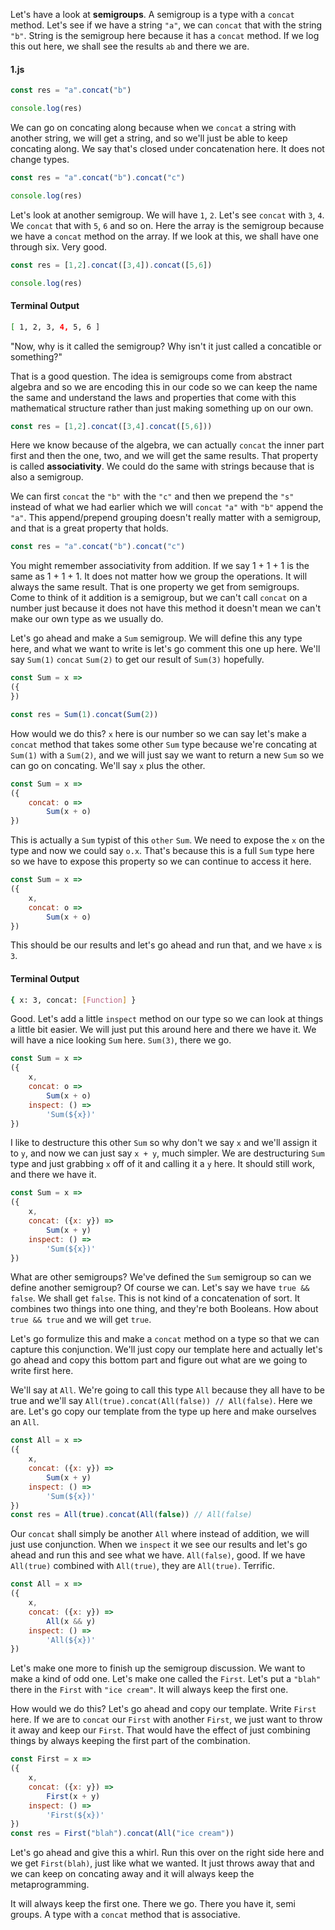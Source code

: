 Let's have a look at **semigroups**. A semigroup is a type with a `concat` method. Let's see if we have a string `"a"`, we can `concat` that with the string `"b"`. String is the semigroup here because it has a `concat` method. If we log this out here, we shall see the results `ab` and there we are.

#### 1.js
```javascript
const res = "a".concat("b")

console.log(res)
```

We can go on concating along because when we `concat` a string with another string, we will get a string, and so we'll just be able to keep concating along. We say that's closed under concatenation here. It does not change types.

```javascript
const res = "a".concat("b").concat("c")

console.log(res)
```

Let's look at another semigroup. We will have `1`, `2`. Let's see `concat` with `3`, `4`. We `concat` that with `5`, `6` and so on. Here the array is the semigroup because we have a `concat` method on the array. If we look at this, we shall have one through six. Very good.

```javascript
const res = [1,2].concat([3,4]).concat([5,6])

console.log(res)
```

#### Terminal Output
```bash
[ 1, 2, 3, 4, 5, 6 ]
```
 
"Now, why is it called the semigroup? Why isn't it just called a concatible or something?"

That is a good question. The idea is semigroups come from abstract algebra and so we are encoding this in our code so we can keep the name the same and understand the laws and properties that come with this mathematical structure rather than just making something up on our own.

```javascript
const res = [1,2].concat([3,4].concat([5,6]))
```

Here we know because of the algebra, we can actually `concat` the inner part first and then the one, two, and we will get the same results. That property is called **associativity**. We could do the same with strings because that is also a semigroup.

We can first `concat` the `"b"` with the `"c"` and then we prepend the `"s"` instead of what we had earlier which we will `concat` `"a"` with `"b"` append the `"a"`. This append/prepend grouping doesn't really matter with a semigroup, and that is a great property that holds.

```javascript
const res = "a".concat("b").concat("c")
```

You might remember associativity from addition. If we say 1 + 1 + 1 is the same as 1 + 1 + 1. It does not matter how we group the operations. It will always the same result. That is one property we get from semigroups. Come to think of it addition is a semigroup, but we can't call `concat` on a number just because it does not have this method it doesn't mean we can't make our own type as we usually do.

Let's go ahead and make a `Sum` semigroup. We will define this any type here, and what we want to write is let's go comment this one up here. We'll say `Sum(1)` `concat` `Sum(2)` to get our result of `Sum(3)` hopefully.

```javascript
const Sum = x =>
({ 
})

const res = Sum(1).concat(Sum(2))
```

How would we do this? `x` here is our number so we can say let's make a `concat` method that takes some other `Sum` type because we're concating at `Sum(1)` with a `Sum(2)`, and we will just say we want to return a new `Sum` so we can go on concating. We'll say `x` plus the other.

```javascript
const Sum = x =>
({ 
    concat: o =>
        Sum(x + o)
})
```

This is actually a `Sum` typist of this `other` `Sum`. We need to expose the `x` on the type and now we could say `o.x`. That's because this is a full `Sum` type here so we have to expose this property so we can continue to access it here.

```javascript
const Sum = x =>
({      
    x,
    concat: o =>
        Sum(x + o)
})
```

This should be our results and let's go ahead and run that, and we have `x` is `3`.

#### Terminal Output
```bash
{ x: 3, concat: [Function] }
```

Good. Let's add a little `inspect` method on our type so we can look at things a little bit easier. We will just put this around here and there we have it. We will have a nice looking `Sum` here. `Sum(3)`, there we go.

```javascript
const Sum = x =>
({      
    x,
    concat: o =>
        Sum(x + o)
    inspect: () =>
        'Sum(${x})'
})
```

I like to destructure this other `Sum` so why don't we say `x` and we'll assign it to `y`, and now we can just say `x + y`, much simpler. We are destructuring `Sum` type and just grabbing `x` off of it and calling it a `y` here. It should still work, and there we have it.

```javascript
const Sum = x =>
({      
    x,
    concat: ({x: y}) =>
        Sum(x + y)
    inspect: () =>
        'Sum(${x})'
})
```

What are other semigroups? We've defined the `Sum` semigroup so can we define another semigroup? Of course we can. Let's say we have `true && false`. We shall get `false`. This is not kind of a concatenation of sort. It combines two things into one thing, and they're both Booleans. How about `true && true` and we will get `true`.

Let's go formulize this and make a `concat` method on a type so that we can capture this conjunction. We'll just copy our template here and actually let's go ahead and copy this bottom part and figure out what are we going to write first here.

We'll say at `All`. We're going to call this type `All` because they all have to be true and we'll say `All(true).concat(All(false)) // All(false)`. Here we are. Let's go copy our template from the type up here and make ourselves an `All`.

```javascript
const All = x =>
({      
    x,
    concat: ({x: y}) =>
        Sum(x + y)
    inspect: () =>
        'Sum(${x})'
})
const res = All(true).concat(All(false)) // All(false)
```

Our `concat` shall simply be another `All` where instead of addition, we will just use conjunction. When we `inspect` it we see our results and let's go ahead and run this and see what we have. `All(false)`, good. If we have `All(true)` combined with `All(true)`, they are `All(true)`. Terrific.

```javascript
const All = x =>
({      
    x,
    concat: ({x: y}) =>
        All(x && y)
    inspect: () =>
        'All(${x})'
})
```

Let's make one more to finish up the semigroup discussion. We want to make a kind of odd one. Let's make one called the `First`. Let's put a `"blah"` there in the `First` with `"ice cream"`. It will always keep the first one.

How would we do this? Let's go ahead and copy our template. Write `First` here. If we are to `concat` our `First` with another `First`, we just want to throw it away and keep our `First`. That would have the effect of just combining things by always keeping the first part of the combination.

```javascript
const First = x =>
({      
    x,
    concat: ({x: y}) =>
        First(x + y)
    inspect: () =>
        'First(${x})'
})
const res = First("blah").concat(All("ice cream"))
```

Let's go ahead and give this a whirl. Run this over on the right side here and we get `First(blah)`, just like what we wanted. It just throws away that and we can keep on concating away and it will always keep the metaprogramming.

It will always keep the first one. There we go. There you have it, semi groups. A type with a `concat` method that is associative.